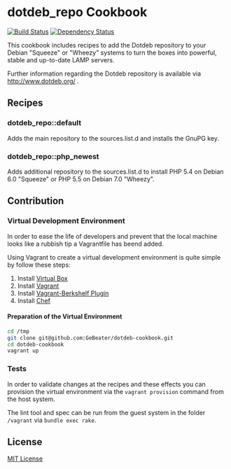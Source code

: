 dotdeb_repo Cookbook
====================

[![Build Status](https://secure.travis-ci.org/GeBeater/dotdeb-cookbook.png)](http://travis-ci.org/GeBeater/dotdeb-cookbook)
[![Dependency Status](https://www.versioneye.com/user/projects/52dbd4d2ec13750ec70005e9/badge.png)](https://www.versioneye.com/user/projects/52dbd4d2ec13750ec70005e9)

This cookbook includes recipes to add the Dotdeb repository to your Debian "Squeeze" or
"Wheezy" systems to turn the boxes into powerful, stable and up-to-date LAMP servers.

Further information regarding the Dotdeb repository is available via http://www.dotdeb.org/ .

Recipes
-------

### dotdeb_repo::default

Adds the main repository to the sources.list.d and installs the GnuPG key.

### dotdeb_repo::php_newest

Adds additional repository to the sources.list.d to install PHP 5.4 on Debian 6.0 "Squeeze" or PHP 5.5 on Debian 7.0 "Wheezy".

Contribution
------------

### Virtual Development Environment

In order to ease the life of developers and prevent that the local machine looks like a rubbish
tip a Vagrantfile has beend added.

Using Vagrant to create a virtual development environment is quite simple by follow these steps:

1. Install [Virtual Box](https://www.virtualbox.org/wiki/Downloads)
2. Install [Vagrant](http://downloads.vagrantup.com/)
3. Install [Vagrant-Berkshelf Plugin](https://github.com/riotgames/vagrant-berkshelf)
4. Install [Chef](http://www.opscode.com/chef/install/)

#### Preparation of the Virtual Environment

```bash
cd /tmp
git clone git@github.com:GeBeater/dotdeb-cookbook.git
cd dotdeb-cookbook
vagrant up
```

### Tests

In order to validate changes at the recipes and these effects you can provision the
virtual environment via the `vagrant provision` command from the host system.

The lint tool and spec can be run from the guest system in the folder `/vagrant` via `bundle exec rake`.

## License

[MIT License](LICENSE.txt)